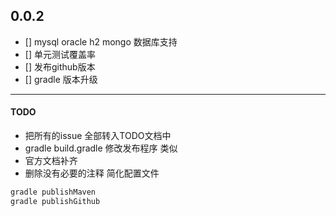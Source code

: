 ## 0.0.2

- [] mysql oracle h2 mongo 数据库支持 
- [] 单元测试覆盖率
- [] 发布github版本
- [] gradle 版本升级 

--- 

#### TODO

- 把所有的issue 全部转入TODO文档中
- gradle build.gradle 修改发布程序 类似  
- 官方文档补齐
- 删除没有必要的注释 简化配置文件

```bash
gradle publishMaven
gradle publishGithub
```

